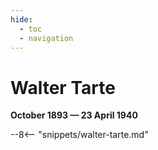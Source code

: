 ```yaml
---
hide:
  - toc
  - navigation 
---
```


# Walter Tarte

**October 1893 — 23 April 1940**

--8<-- "snippets/walter-tarte.md"
